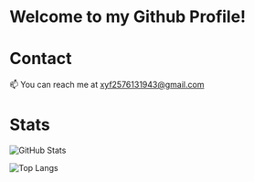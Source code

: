 # Welcome to my Github Profile!


# Contact

📫 You can reach me at xyf2576131943@gmail.com



# Stats

![GitHub Stats](https://github-readme-stats.vercel.app/api?username=xyfgemini&theme=radical&show_icons=true&hide_border=true&count_private=true)

![Top Langs](https://github-readme-stats.vercel.app/api/top-langs/?username=xyfgemini&layout=compact)
